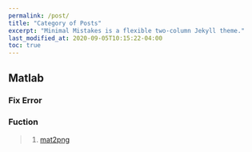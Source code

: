 ```yaml
---
permalink: /post/
title: "Category of Posts"
excerpt: "Minimal Mistakes is a flexible two-column Jekyll theme."
last_modified_at: 2020-09-05T10:15:22-04:00
toc: true
---
```

## Matlab
### Fix Error
### Fuction
> 1. [mat2png](https://leesk212.github.io/Matlab-Mat2Png/)
